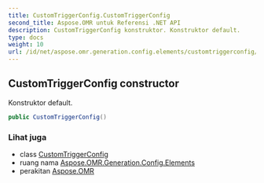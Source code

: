```yaml
---
title: CustomTriggerConfig.CustomTriggerConfig
second_title: Aspose.OMR untuk Referensi .NET API
description: CustomTriggerConfig konstruktor. Konstruktor default.
type: docs
weight: 10
url: /id/net/aspose.omr.generation.config.elements/customtriggerconfig/customtriggerconfig/
---
```

## CustomTriggerConfig constructor

Konstruktor default.

```csharp
public CustomTriggerConfig()
```

### Lihat juga

* class [CustomTriggerConfig](../)
* ruang nama [Aspose.OMR.Generation.Config.Elements](../../customtriggerconfig/)
* perakitan [Aspose.OMR](../../../)



